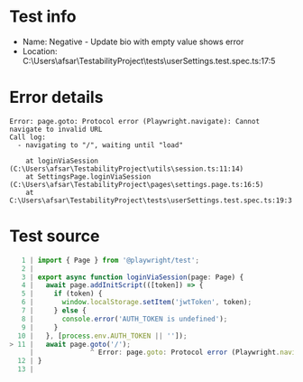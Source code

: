 # Test info

- Name: Negative - Update bio with empty value shows error
- Location: C:\Users\afsar\TestabilityProject\tests\userSettings.test.spec.ts:17:5

# Error details

```
Error: page.goto: Protocol error (Playwright.navigate): Cannot navigate to invalid URL
Call log:
  - navigating to "/", waiting until "load"

    at loginViaSession (C:\Users\afsar\TestabilityProject\utils\session.ts:11:14)
    at SettingsPage.loginViaSession (C:\Users\afsar\TestabilityProject\pages\settings.page.ts:16:5)
    at C:\Users\afsar\TestabilityProject\tests\userSettings.test.spec.ts:19:3
```

# Test source

```ts
   1 | import { Page } from '@playwright/test';
   2 |
   3 | export async function loginViaSession(page: Page) {
   4 |   await page.addInitScript(([token]) => {
   5 |     if (token) {
   6 |       window.localStorage.setItem('jwtToken', token);
   7 |     } else {
   8 |       console.error('AUTH_TOKEN is undefined');
   9 |     }
  10 |   }, [process.env.AUTH_TOKEN || '']);
> 11 |   await page.goto('/');
     |              ^ Error: page.goto: Protocol error (Playwright.navigate): Cannot navigate to invalid URL
  12 | }
  13 |
```